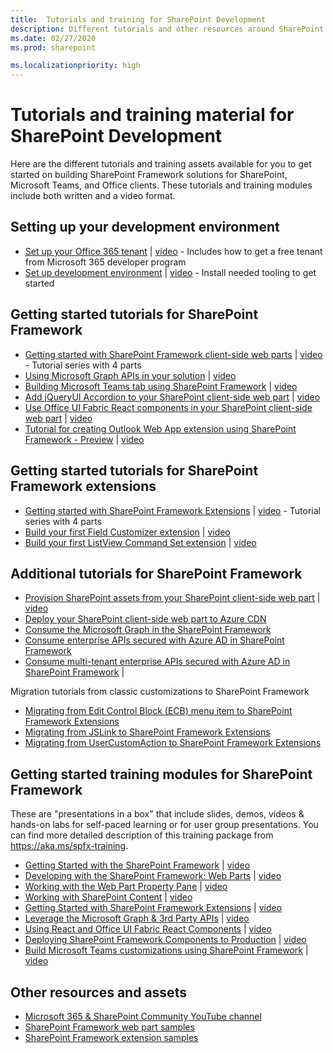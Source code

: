 ```yaml
---
title:  Tutorials and training for SharePoint Development
description: Different tutorials and other resources around SharePoint development.
ms.date: 02/27/2020
ms.prod: sharepoint

ms.localizationpriority: high
---
```


# Tutorials and training material for SharePoint Development

Here are the different tutorials and training assets available for you to get started on building SharePoint Framework solutions for SharePoint, Microsoft Teams, and Office clients. These tutorials and training modules include both written and a video format.

## Setting up your development environment

- [Set up your Office 365 tenant](https://docs.microsoft.com/sharepoint/dev/spfx/set-up-your-developer-tenant) | [video](https://www.youtube.com/watch?v=yc1IYgYp7qQ&list=PLR9nK3mnD-OXvSWvS2zglCzz4iplhVrKq) - Includes how to get a free tenant from Microsoft 365 developer program
- [Set up development environment](https://docs.microsoft.com/sharepoint/dev/spfx/set-up-your-development-environment) | [video](https://www.youtube.com/watch?v=-2-jWsEa2Yw&list=PLR9nK3mnD-OXvSWvS2zglCzz4iplhVrKq&index=2) - Install needed tooling to get started

## Getting started tutorials for SharePoint Framework

- [Getting started with SharePoint Framework client-side web parts](https://docs.microsoft.com/sharepoint/dev/spfx/web-parts/get-started/build-a-hello-world-web-part) | [video](https://www.youtube.com/watch?v=_O2Re5uRLoo&list=PLR9nK3mnD-OXvSWvS2zglCzz4iplhVrKq&index=3) - Tutorial series with 4 parts
- [Using Microsoft Graph APIs in your solution](https://docs.microsoft.com/sharepoint/dev/spfx/web-parts/get-started/using-microsoft-graph-apis) | [video](https://www.youtube.com/watch?v=tHzbh5JoC-A&list=PLR9nK3mnD-OXvSWvS2zglCzz4iplhVrKq&index=7)
- [Building Microsoft Teams tab using SharePoint Framework](https://docs.microsoft.com/sharepoint/dev/spfx/web-parts/get-started/using-web-part-as-ms-teams-tab) | [video](https://www.youtube.com/watch?v=JoTAC2i-XeU&list=PLR9nK3mnD-OXvSWvS2zglCzz4iplhVrKq&index=8)
- [Add jQueryUI Accordion to your SharePoint client-side web part](https://docs.microsoft.com/sharepoint/dev/spfx/web-parts/get-started/add-jqueryui-accordion-to-web-part) | [video](https://www.youtube.com/watch?v=N0C9azIyiTo&list=PLR9nK3mnD-OXvSWvS2zglCzz4iplhVrKq&index=10)
- [Use Office UI Fabric React components in your SharePoint client-side web part](https://docs.microsoft.com/sharepoint/dev/spfx/web-parts/get-started/use-fabric-react-components) | [video](https://www.youtube.com/watch?v=kNrYd8nYaZY&list=PLR9nK3mnD-OXvSWvS2zglCzz4iplhVrKq&index=11)
- [Tutorial for creating Outlook Web App extension using SharePoint Framework - Preview](https://docs.microsoft.com/sharepoint/dev/spfx/web-parts/get-started/office-addins-tutorial) | [video](https://www.youtube.com/watch?v=QtGjTAjbIKU&list=PLR9nK3mnD-OXvSWvS2zglCzz4iplhVrKq&index=9)

## Getting started tutorials for SharePoint Framework extensions

- [Getting started with SharePoint Framework Extensions](https://docs.microsoft.com/sharepoint/dev/spfx/extensions/get-started/build-a-hello-world-extension) | [video](https://www.youtube.com/watch?v=DnfRIl2YN8g&list=PLR9nK3mnD-OXtWO5AIIr7nCR3sWutACpV) - Tutorial series with 4 parts
- [Build your first Field Customizer extension](https://docs.microsoft.com/sharepoint/dev/spfx/extensions/get-started/building-simple-field-customizer) | [video](https://www.youtube.com/watch?v=mBZ7Sq_KfDA&list=PLR9nK3mnD-OXtWO5AIIr7nCR3sWutACpV&index=5)
- [Build your first ListView Command Set extension](https://docs.microsoft.com/sharepoint/dev/spfx/extensions/get-started/building-simple-cmdset-with-dialog-api) | [video](https://www.youtube.com/watch?v=uaUGtLrNbRA&list=PLR9nK3mnD-OXtWO5AIIr7nCR3sWutACpV&index=6)

## Additional tutorials for SharePoint Framework

- [Provision SharePoint assets from your SharePoint client-side web part](https://docs.microsoft.com/sharepoint/dev/spfx/web-parts/get-started/provision-sp-assets-from-package) | [video](https://www.youtube.com/watch?v=09uoG6Voeew&list=PLR9nK3mnD-OXvSWvS2zglCzz4iplhVrKq&index=12)
- [Deploy your SharePoint client-side web part to Azure CDN](https://docs.microsoft.com/sharepoint/dev/spfx/web-parts/get-started/deploy-web-part-to-cdn)
- [Consume the Microsoft Graph in the SharePoint Framework](https://docs.microsoft.com/sharepoint/dev/spfx/use-aad-tutorial)
- [Consume enterprise APIs secured with Azure AD in SharePoint Framework](https://docs.microsoft.com/sharepoint/dev/spfx/use-aadhttpclient-enterpriseapi)
- [Consume multi-tenant enterprise APIs secured with Azure AD in SharePoint Framework](https://docs.microsoft.com/sharepoint/dev/spfx/use-aadhttpclient-enterpriseapi-multitenant) |

Migration tutorials from classic customizations to SharePoint Framework

- [Migrating from Edit Control Block (ECB) menu item to SharePoint Framework Extensions](https://docs.microsoft.com/sharepoint/dev/spfx/extensions/guidance/migrate-from-ecb-to-spfx-extensions)
- [Migrating from JSLink to SharePoint Framework Extensions](https://docs.microsoft.com/sharepoint/dev/spfx/extensions/guidance/migrate-from-jslink-to-spfx-extensions)
- [Migrating from UserCustomAction to SharePoint Framework Extensions](https://docs.microsoft.com/sharepoint/dev/spfx/extensions/guidance/migrate-from-usercustomactions-to-spfx-extensions)

## Getting started training modules for SharePoint Framework

These are "presentations in a box" that include slides, demos, videos & hands-on labs for self-paced learning or for user group presentations. You can find more detailed description of this training package from https://aka.ms/spfx-training.

- [Getting Started with the SharePoint Framework](https://github.com/SharePoint/sp-dev-training-spfx-getting-started) | [video](https://www.youtube.com/watch?v=_Pt5cnU4MpU&index=1&list=PLR9nK3mnD-OV-RPXQ3Lco845qoEy7VJoc)
- [Developing with the SharePoint Framework: Web Parts](https://github.com/SharePoint/sp-dev-training-spfx-web-parts) | [video](https://www.youtube.com/watch?v=m1l_sgSwKek&list=PLR9nK3mnD-OV-RPXQ3Lco845qoEy7VJoc&index=2)
- [Working with the Web Part Property Pane](https://github.com/SharePoint/sp-dev-training-spfx-webpart-proppane) | [video](https://www.youtube.com/watch?v=4QLY6z3RGug&list=PLR9nK3mnD-OV-RPXQ3Lco845qoEy7VJoc)
- [Working with SharePoint Content](https://github.com/SharePoint/sp-dev-training-spfx-spcontent) | [video](https://www.youtube.com/watch?v=0OiC7AzoCVI&list=PLR9nK3mnD-OV-RPXQ3Lco845qoEy7VJoc)
- [Getting Started with SharePoint Framework Extensions](https://github.com/SharePoint/sp-dev-training-spfx-extensions) | [video](https://www.youtube.com/watch?v=85DlxhbIK9I&list=PLR9nK3mnD-OV-RPXQ3Lco845qoEy7VJoc)
- [Leverage the Microsoft Graph & 3rd Party APIs](https://github.com/SharePoint/sp-dev-training-spfx-graph-3rdpartyapis) | [video](https://www.youtube.com/watch?v=0zVtDn0ckBM&list=PLR9nK3mnD-OV-RPXQ3Lco845qoEy7VJoc)
- [Using React and Office UI Fabric React Components](https://github.com/SharePoint/sp-dev-training-spfx-react-fabric) | [video](https://www.youtube.com/watch?v=TlSGdDZmrTM&list=PLR9nK3mnD-OV-RPXQ3Lco845qoEy7VJoc&index=7)
- [Deploying SharePoint Framework Components to Production](https://github.com/SharePoint/sp-dev-training-spfx-deployment) | [video](https://www.youtube.com/watch?v=DLi6ZviEIJ8&list=PLR9nK3mnD-OV-RPXQ3Lco845qoEy7VJoc&index=8)
- [Build Microsoft Teams customizations using SharePoint Framework](https://github.com/SharePoint/sp-dev-training-spfx-teams-dev) | [video](https://www.youtube.com/watch?v=Yfs3-qawJfA&list=PLR9nK3mnD-OV-RPXQ3Lco845qoEy7VJoc&index=9)

## Other resources and assets

- [Microsoft 365 & SharePoint Community YouTube channel](https://aka.ms/spdev-videos)
- [SharePoint Framework web part samples](https://aka.ms/spfx-webparts)
- [SharePoint Framework extension samples](https://aka.ms/spfx-extensions)
